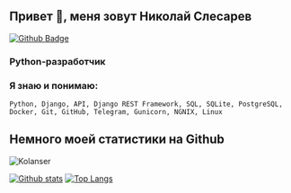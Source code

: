 ## Привет 👋, меня зовут Николай Слесарев
[![Github Badge](https://img.shields.io/badge/-Kolanser-grey?style=flat&logo=github&logoColor=white&link=https://github.com/Kolanser/)](https://www.github.com/Kolanser/) 
 ### Python-разработчик

### Я знаю и понимаю:
`Python, Django, API, Django REST Framework, SQL, SQLite, PostgreSQL, Docker, Git, GitHub, Telegram, Gunicorn, NGNIX, Linux`

## Немного моей статистики на Github
<p align=left> <img src=https://komarev.com/ghpvc/?username=Kolanser alt=Kolanser /> </p>

[![Github stats](https://github-readme-stats.vercel.app/api?username=Kolanser&show_icons=true&include_all_commits=true)](https://github.com/Kolanser/github-readme-stats)
[![Top Langs](https://github-readme-stats.vercel.app/api/top-langs/?username=Kolanser&layout=compact)](https://github.com/Kolanser/github-readme-stats)
